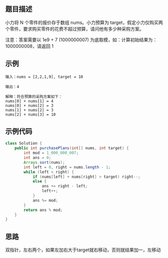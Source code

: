 ## 题目描述
小力将 N 个零件的报价存于数组 nums。小力预算为 target，假定小力仅购买两个零件，要求购买零件的花费不超过预算，请问他有多少种采购方案。

注意：答案需要以 1e9 + 7 (1000000007) 为底取模，如：计算初始结果为：1000000008，请返回 1

## 示例
``` text
输入：nums = [2,2,1,9], target = 10

输出：4

解释：符合预算的采购方案如下：
nums[0] + nums[1] = 4
nums[0] + nums[2] = 3
nums[1] + nums[2] = 3
nums[2] + nums[3] = 10
```

## 示例代码
``` java
class Solution {
    public int purchasePlans(int[] nums, int target) {
        int mod = 1_000_000_007;
        int ans = 0;
        Arrays.sort(nums);
        int left = 0, right = nums.length - 1;
        while (left < right) {
            if (nums[left] + nums[right] > target) right--;
            else {
                ans += right - left;
                left++;
            }
            ans %= mod;
        }
        return ans % mod;
    }
}
```

## 思路
双指针，左右两个，如果左加右大于target就右移动，否则就结果加一，左移动
